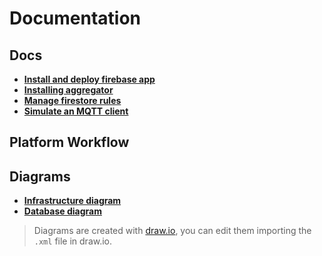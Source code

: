 # Documentation

## Docs

* **[Install and deploy firebase app](./firebase_deploy.md)**
* **[Installing aggregator](./aggregator_installation.md)**
* **[Manage firestore rules](./firestore.md)**
* **[Simulate an MQTT client](./simulators.md)**

## Platform Workflow

## Diagrams

* **[Infrastructure diagram](./diagrams/infrastructure.pdf)**
* **[Database diagram](./diagrams/database.pdf)**

> Diagrams are created with [draw.io](https://draw.io), you can edit them importing the `.xml` file in draw.io.
